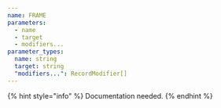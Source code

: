 ```yaml
---
name: FRAME
parameters:
  - name
  - target
  - modifiers...
parameter_types:
  name: string
  target: string
  "modifiers...": RecordModifier[]
---
```


{% hint style="info" %}
Documentation needed.
{% endhint %}
